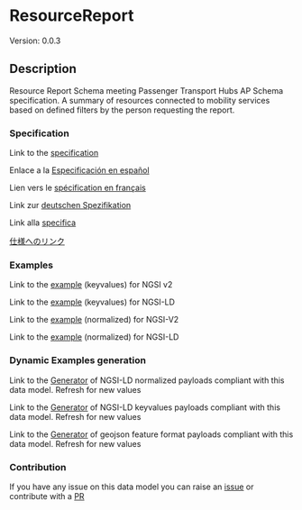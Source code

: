 # ResourceReport
Version: 0.0.3

## Description 

Resource Report Schema meeting Passenger Transport Hubs AP Schema specification. A summary of resources connected to mobility services based on defined filters by the person requesting the report.
### Specification

Link to the [specification](https://github.com/smart-data-models/dataModel.OSLO/blob/master/ResourceReport/doc/spec.md)

Enlace a la [Especificación en español](https://github.com/smart-data-models/dataModel.OSLO/blob/master/ResourceReport/doc/spec_ES.md)

Lien vers le [spécification en français](https://github.com/smart-data-models/dataModel.OSLO/blob/master/ResourceReport/doc/spec_FR.md)

Link zur [deutschen Spezifikation](https://github.com/smart-data-models/dataModel.OSLO/blob/master/ResourceReport/doc/spec_DE.md)

Link alla [specifica](https://github.com/smart-data-models/dataModel.OSLO/blob/master/ResourceReport/doc/spec_IT.md)

[仕様へのリンク](https://github.com/smart-data-models/dataModel.OSLO/blob/master/ResourceReport/doc/spec_JA.md)
### Examples

Link to the [example](https://smart-data-models.github.io/dataModel.OSLO/ResourceReport/examples/example.json) (keyvalues) for NGSI v2

Link to the [example](https://smart-data-models.github.io/dataModel.OSLO/ResourceReport/examples/example.jsonld) (keyvalues) for NGSI-LD

Link to the [example](https://smart-data-models.github.io/dataModel.OSLO/ResourceReport/examples/example-normalized.json) (normalized) for NGSI-V2

Link to the [example](https://smart-data-models.github.io/dataModel.OSLO/ResourceReport/examples/example-normalized.jsonld) (normalized) for NGSI-LD
### Dynamic Examples generation

Link to the [Generator](https://smartdatamodels.org/extra/ngsi-ld_generator.php?schemaUrl=https://raw.githubusercontent.com/smart-data-models/dataModel.OSLO/master/ResourceReport/schema.json&email=info@smartdatamodels.org) of NGSI-LD normalized payloads compliant with this data model. Refresh for new values

Link to the [Generator](https://smartdatamodels.org/extra/ngsi-ld_generator_keyvalues.php?schemaUrl=https://raw.githubusercontent.com/smart-data-models/dataModel.OSLO/master/ResourceReport/schema.json&email=info@smartdatamodels.org) of NGSI-LD keyvalues payloads compliant with this data model. Refresh for new values

Link to the [Generator](https://smartdatamodels.org/extra/geojson_features_generator.php?schemaUrl=https://raw.githubusercontent.com/smart-data-models/dataModel.OSLO/master/ResourceReport/schema.json&email=info@smartdatamodels.org) of geojson feature format payloads compliant with this data model. Refresh for new values
### Contribution

 If you have any issue on this data model you can raise an [issue](https://github.com/smart-data-models/dataModel.OSLO/issues)  or contribute with a [PR](https://github.com/smart-data-models/dataModel.OSLO/pulls)